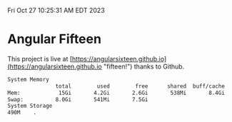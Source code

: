 Fri Oct 27 10:25:31 AM EDT 2023

# Angular Fifteen


This project is live at [https://angularsixteen.github.io](https://angularsixteen.github.io "fifteen!") thanks to Github.

```bash
System Memory
               total        used        free      shared  buff/cache   available
Mem:            15Gi       4.2Gi       2.6Gi       538Mi       8.4Gi        10Gi
Swap:          8.0Gi       541Mi       7.5Gi
System Storage
490M	.
